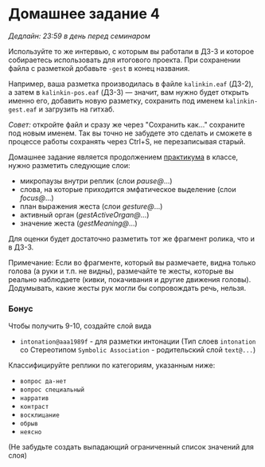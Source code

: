 # Домашнее задание 4

*Дедлайн: 23:59 в день перед семинаром*

Используйте то же интервью, с которым вы работали в ДЗ-3 и которое собираетесь использовать для итогового проекта. При сохранении файла с разметкой добавьте `-gest` в конец названия.

Например, ваша разметка производилась в файле `kalinkin.eaf` (ДЗ-2), а затем в `kalinkin-pos.eaf` (ДЗ-3) — значит, вам нужно будет открыть именно его, добавить новую разметку, сохранить под именем `kalinkin-gest.eaf` и загрузить на гитхаб.

*Совет:* откройте файл и сразу же через "Сохранить как..." сохраните под новым именем. Так вы точно не забудете это сделать и сможете в процессе работы сохранять через Ctrl+S, не перезаписывая старый.


Домашнее задание является продолжением [практикума](practicum-elan-intonation.md) в классе, нужно разметить следующие слои:  
* микропаузы внутри реплик (слои _pause@_...)  
* слова, на которые приходится эмфатическое выделение (слои _focus@_...)  
* план выражения жеста (слои _gesture@_...)
* активный орган (_gestActiveOrgan@_...)   
* значение жеста (_gestMeaning@_...)  

Для оценки будет достаточно разметить тот же фрагмент ролика, что и в ДЗ-3.

Примечание: Если во фрагменте, который вы размечаете, видна только голова (а руки и т.п. не видны), размечайте те жесты, которые вы реально наблюдаете (кивки, покачивания и другие движения головы).
Додумывать, какие жесты рук могли бы сопровождать речь, нельзя.  

### Бонус

Чтобы получить 9-10, создайте слой вида
* `intonation@aaa1989f` - для разметки интонации (Тип слоев `intonation` со Стереотипом `Symbolic Association` - родительский слой `text@...`)

Классифицируйте реплики по категориям, указанным ниже:
* `вопрос да-нет`  
* `вопрос специальный`  
* `нарратив`  
* `контраст`  
* `восклицание`  
* `обрыв`
* `неясно`

(Не забудьте создать выпадающий ограниченный список значений для слоя)
